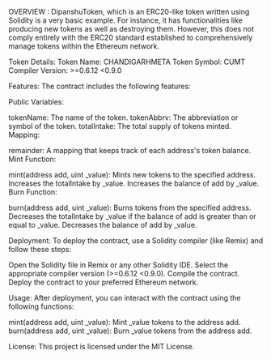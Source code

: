 OVERVIEW :
DipanshuToken, which is an ERC20-like token written using Solidity is a very basic example. 
For instance, it has functionalities like producing new tokens as well as destroying them.
However, this does not comply entirely with the ERC20 standard established to comprehensively manage tokens within the Ethereum network.

Token Details:
Token Name: CHANDIGARHMETA
Token Symbol: CUMT
Compiler Version: >=0.6.12 <0.9.0

Features:
The contract includes the following features:

Public Variables:

tokenName: The name of the token.
tokenAbbrv: The abbreviation or symbol of the token.
totalIntake: The total supply of tokens minted.
Mapping:

remainder: A mapping that keeps track of each address's token balance.
Mint Function:

mint(address add, uint _value): Mints new tokens to the specified address.
Increases the totalIntake by _value.
Increases the balance of add by _value.
Burn Function:

burn(address add, uint _value): Burns tokens from the specified address.
Decreases the totalIntake by _value if the balance of add is greater than or equal to _value.
Decreases the balance of add by _value.

Deployment:
To deploy the contract, use a Solidity compiler (like Remix) and follow these steps:

Open the Solidity file in Remix or any other Solidity IDE.
Select the appropriate compiler version (>=0.6.12 <0.9.0).
Compile the contract.
Deploy the contract to your preferred Ethereum network.

Usage:
After deployment, you can interact with the contract using the following functions:

mint(address add, uint _value): Mint _value tokens to the address add.
burn(address add, uint _value): Burn _value tokens from the address add.

License:
This project is licensed under the MIT License.
